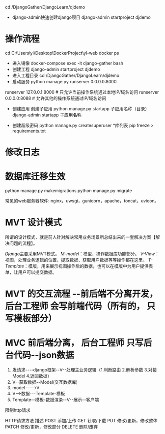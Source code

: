 

cd /DjangoGather/DjangoLearn/djdemo

* django-admin快速创建django项目
django-admin startproject djdemo


# 操作流程 
cd C:\Users\yl\Desktop\DockerProject\yl-web
docker ps
* 进入镜像
docker-compose exec -it django-gather bash
* 创建工程
django-admin startproject djdemo
* 进入工程目录
cd /DjangoGather/DjangoLearn/djdemo
* 启动服务
python manage.py runserver 0.0.0.0:8000

runserver 127.0.0.1:8000  # 只允许当前操作系统通过本地IP/域名访问
runserver 0.0.0.0:8088   # 允许其他的操作系统通过IP/域名访问

* 创建应用  创建子应用
python manage.py startapp 子应用名称（目录）
django-admin startapp 子应用名称

* 创建超级密码
python manage.py createsuperuser
*库列表
pip freeze > requirements.txt

# 修改日志
# 数据库迁移生效
python manage.py makemigrations
python manage.py migrate

常见的web服务器软件:  nginx，uwsgi，gunicorn，apache，toncat，uvicon。

 

# MVT 设计模式

所谓的设计模式，就是前人针对解决常用业务场景所总结出来的一套解决方案【解决问题的流程】。

*Django*主要采用MVT模式。
*M-model*：模型，操作数据库功能部分。
*V-View*：视图，处理业务逻辑的位置，提取数据、获取用户数据等等操作都在这里。
*T-Template*：模版，用来展示视图操作后的数据，也可以在模版中为用户提供表单，让用户可以提交数据。

#  MVT 的交互流程 --前后端不分离开发， 后台工程师 会写前端代码（所有的， 只写模板部分）
#  MVC            前后端分离， 后台工程师 只写后台代码--json数据
1. 发请求----django框架--V--处理主业务逻辑（1.判断路由 2.解析参数 3.对接Model 4.返回数据）
2. V--获取数据--Model(交互数据库)
3. model--->V
4. V-->数据---Template-模板
5. Template--模板-数据渲染--V--展示--客户端

限制http请求

HTTP请求方法	描述
POST	添加/上传
GET	获取/下载
PUT	修改/更新，修改整体
PATCH	修改/更新，修改部分
DELETE	删除/废弃











